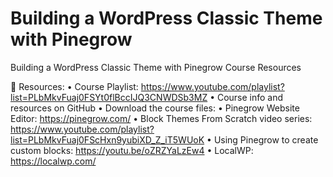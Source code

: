 # Building a WordPress Classic Theme with Pinegrow
Building a WordPress Classic Theme with Pinegrow Course Resources

🧰 Resources: 
• Course Playlist: https://www.youtube.com/playlist?list=PLbMkvFuaj0FSYt0flBccIJQ3CNWDSb3MZ
• Course info and resources on GitHub
• Download the course files: 
• Pinegrow Website Editor: https://pinegrow.com/
• Block Themes From Scratch video series: https://www.youtube.com/playlist?list=PLbMkvFuaj0FScHxn9yubiXD_Z_iT5WUoK
• Using Pinegrow to create custom blocks: https://youtu.be/oZRZYaLzEw4
• LocalWP: https://localwp.com/
